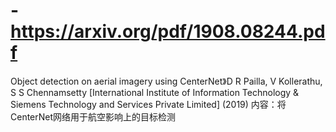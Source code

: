 # -https://arxiv.org/pdf/1908.08244.pdf
Object detection on aerial imagery using CenterNet》D R Pailla, V Kollerathu, S S Chennamsetty [International Institute of Information Technology & Siemens Technology and Services Private Limited] (2019)
内容：将CenterNet网络用于航空影响上的目标检测
